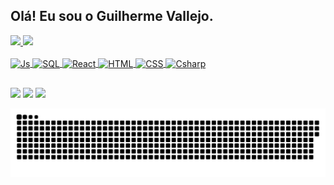 ## Olá! Eu sou o Guilherme Vallejo.
 <div>
  <i class="devicon-react-original"></i>
  <a href="https://github.com/GuiVallejo">
  <img height="180em" src="https://github-readme-stats.vercel.app/api?username=GuiVallejo&show_icons=true&theme=dracula&include_all_commits=true&count_private=true"/>
  <img height="180em" src="https://github-readme-stats.vercel.app/api/top-langs/?username=GuiVallejo&layout=compact&langs_count=7&theme=dracula"/>
</div>
<div style="display: inline_block"><br>
  <img align="center" alt="Js" height="30" width="40" src="https://image.flaticon.com/icons/png/512/337/337941.png">
  <img align="center" alt="SQL" height="30" width="40" src="https://image.flaticon.com/icons/png/512/28/28826.png">
  <img align="center" alt="React" height="30" width="40" src="https://img-premium.flaticon.com/png/512/3074/premium/3074119.png?token=exp=1629381142~hmac=d893afd9bf3ceaa18f91ef76c29c3046">
  <img align="center" alt="HTML" height="30" width="40" src="https://img-premium.flaticon.com/png/512/738/premium/738497.png?token=exp=1629381172~hmac=455d4c35611bc0e322bdc5f62ae8aebd">
  <img align="center" alt="CSS" height="30" width="40" src="https://image.flaticon.com/icons/png/512/29/29600.png">
  <img align="center" alt="Csharp" height="30" width="40" src="https://image.flaticon.com/icons/png/512/376/376003.png">
</div>
  
  ##
 
<div> 
 <a href="https://discord.gg/NVk7XbUr" target="_blank"><img src="https://img.shields.io/badge/Discord-7289DA?style=for-the-badge&logo=discord&logoColor=white" target="_blank"></a> 
  <a href = "mailto:vallejoguilherme1@gmail.com"><img src="https://img.shields.io/badge/-Gmail-%23333?style=for-the-badge&logo=gmail&logoColor=white" target="_blank"></a>
  <a href="https://www.linkedin.com/in/guilherme-vallejo-dos-anjos-8616001ba/" target="_blank"><img src="https://img.shields.io/badge/-LinkedIn-%230077B5?style=for-the-badge&logo=linkedin&logoColor=white" target="_blank"></a> 
 
  ![Snake animation](https://github.com/GuiVallejo/GuiVallejo/blob/output/github-contribution-grid-snake.svg)
 
</div>
